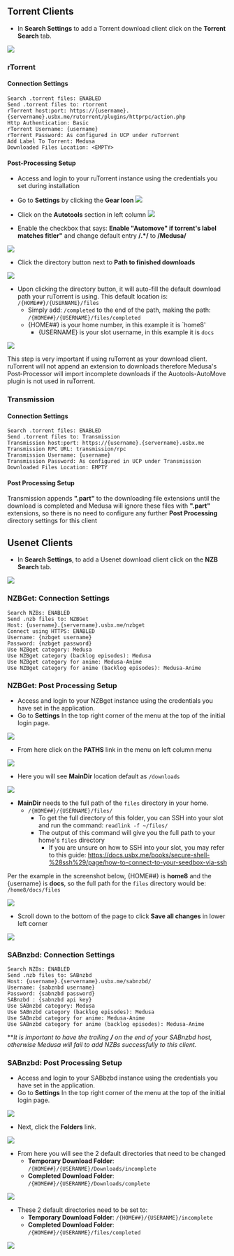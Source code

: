 ## Torrent Clients

* In **Search Settings** to add a Torrent download client click on the **Torrent Search** tab.

![](https://docs.usbx.me/uploads/images/gallery/2020-06/scaled-1680-/img-223299233.png)

### rTorrent
#### Connection Settings

```
Search .torrent files: ENABLED
Send .torrent files to: rtorrent
rTorrent host:port: https://{username}.{servername}.usbx.me/rutorrent/plugins/httprpc/action.php
Http Authentication: Basic
rTorrent Username: {username}
rTorrent Password: As configured in UCP under ruTorrent
Add Label To Torrent: Medusa
Downloaded Files Location: <EMPTY>
```

#### Post-Processing Setup

* Access and login to your ruTorrent instance using the credentials you set during installation
* Go to **Settings** by clicking the **Gear Icon**
![](https://docs.usbx.me/uploads/images/gallery/2020-06/img-24112433.png)

* Click on the **Autotools** section in left column 
![](https://docs.usbx.me/uploads/images/gallery/2020-06/scaled-1680-/img-242112433.png)

* Enable the checkbox that says: **Enable "Automove" if torrent's label matches fitler"** and change default entry **/.*/** to **/Medusa/**

![](https://docs.usbx.me/uploads/images/gallery/2020-06/scaled-1680-/img-24231133.png)

* Click the directory button next to **Path to finished downloads**

![](https://docs.usbx.me/uploads/images/gallery/2020-06/scaled-1680-/img-2231311113.png)

* Upon clicking the directory button, it will auto-fill the default download path your ruTorrent is using. This default location is: `/{HOME##}/{USERNAME}/files`
  * Simply add: `/completed` to the end of the path, making the path: `/{HOME##}/{USERNAME}/files/completed`
  * {HOME##} is your home number, in this example it is `home8'
    * {USERNAME} is your slot username, in this example it is `docs`

![](https://docs.usbx.me/uploads/images/gallery/2020-06/scaled-1680-/img-22234234.png)

<callout info>This step is very important if using ruTorrent as your download client. ruTorrent will not append an extension to downloads therefore Medusa's Post-Processor will import incomplete downloads if the Auotools-AutoMove plugin is not used in ruTorrent.</callout>

### Transmission
#### Connection Settings

```
Search .torrent files: ENABLED
Send .torrent files to: Transmission 
Transmission host:port: https://{username}.{servername}.usbx.me
Transmission RPC URL: transmission/rpc
Transmission Username: {username}
Transmission Password: As configured in UCP under Transmission
Downloaded Files Location: EMPTY
```

#### Post Processing Setup

Transmission appends **".part"** to the downloading file extensions until the download is completed and Medusa will ignore these files with **".part"** extensions, so there is no need to configure any further **Post Processing** directory settings for this client

## Usenet Clients

* In **Search Settings**, to add a Usenet download client click on the **NZB Search** tab.

![](https://docs.usbx.me/uploads/images/gallery/2020-06/scaled-1680-/img-222111433.png)

### NZBGet: Connection Settings

```
Search NZBs: ENABLED
Send .nzb files to: NZBGet
Host: {username}.{servername}.usbx.me/nzbget
Connect using HTTPS: ENABLED
Username: {nzbget username}
Password: {nzbget password}
Use NZBget category: Medusa
Use NZBget category (backlog episodes): Medusa
Use NZBget category for anime: Medusa-Anime
Use NZBget category for anime (backlog episodes): Medusa-Anime
```

### NZBGet: Post Processing Setup
* Access and login to your NZBget instance using the credentials you have set in the application.
* Go to **Settings** In the top right corner of the menu at the top of the initial login page.

![](https://docs.usbx.me/uploads/images/gallery/2020-06/scaled-1680-/img-6644312.png)

* From here click on the **PATHS** link in the menu on left column menu

![](https://docs.usbx.me/uploads/images/gallery/2020-06/scaled-1680-/img-6611312.png)

* Here you will see **MainDir** location default as `/downloads`

![](https://docs.usbx.me/uploads/images/gallery/2020-06/scaled-1680-/img-661122.png)

* **MainDir** needs to the full path of the `files` directory in your home.
  * `/{HOME##}/{USERNAME}/files/`
     * To get the full directory of this folder, you can SSH into your slot and run the command: `readlink -f ~/files/`
     * The output of this command will give you the full path to your home's `files` directory
       *  If you are unsure on how to SSH into your slot, you may refer to this guide: https://docs.usbx.me/books/secure-shell-%28ssh%29/page/how-to-connect-to-your-seedbox-via-ssh

 
Per the example in the screenshot below, {HOME##} is **home8** and the {username} is **docs**, so the full path for the `files` directory would be: `/home8/docs/files`

![](https://docs.usbx.me/uploads/images/gallery/2020-06/scaled-1680-/img-211133.png)


* Scroll down to the bottom of the page to click **Save all changes** in lower left corner

![](https://docs.usbx.me/uploads/images/gallery/2020-06/scaled-1680-/img-22233.png)


### SABnzbd: Connection Settings

```
Search NZBs: ENABLED
Send .nzb files to: SABnzbd
Host: {username}.{servername}.usbx.me/sabnzbd/
Username: {sabznbd username}
Password: {sabnzbd password}
SABnzbd : {sabnzbd api key}
Use SABnzbd category: Medusa
Use SABnzbd category (backlog episodes): Medusa
Use SABnzbd category for anime: Medusa-Anime
Use SABnzbd category for anime (backlog episodes): Medusa-Anime
```

***It is important to have the trailing **/** on the end of your SABnzbd host, otherwise  Medusa will fail to add NZBs successfully to this client.* 

### SABnzbd: Post Processing Setup

* Access and login to your SABbzbd instance using the credentials you have set in the application.
* Go to **Settings** In the top right corner of the menu at the top of the initial login page. 

![](https://docs.usbx.me/uploads/images/gallery/2020-06/scaled-1680-/img-242119933.png)

* Next, click the **Folders** link. 

![](https://docs.usbx.me/uploads/images/gallery/2020-06/scaled-1680-/img-22229233.png)

* From here you will see the 2 default directories that need to be changed
    * **Temporary Download Folder**: `/{HOME##}/{USERANME}/Downloads/incomplete`
    * **Completed Download Folder**: `/{HOME##}/{USERANME}/Downloads/complete`

![](https://docs.usbx.me/uploads/images/gallery/2020-06/scaled-1680-/img-12433.png)

* These 2 default directories need to be set to:
  * **Temporary Download Folder**: `/{HOME##}/{USERANME}/incomplete`
  * **Completed Download Folder**: `/{HOME##}/{USERANME}/files/completed`

![](https://docs.usbx.me/uploads/images/gallery/2020-06/scaled-1680-/img-2111113.png)